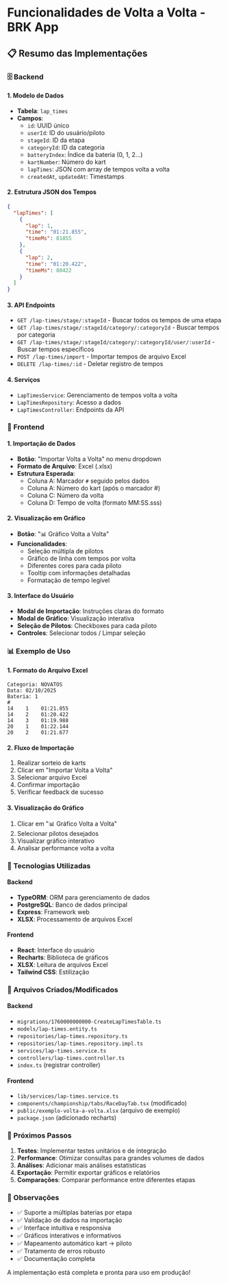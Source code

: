# Funcionalidades de Volta a Volta - BRK App

## 📋 Resumo das Implementações

### 🗄️ Backend

#### 1. **Modelo de Dados**
- **Tabela**: `lap_times`
- **Campos**:
  - `id`: UUID único
  - `userId`: ID do usuário/piloto
  - `stageId`: ID da etapa
  - `categoryId`: ID da categoria
  - `batteryIndex`: Índice da bateria (0, 1, 2...)
  - `kartNumber`: Número do kart
  - `lapTimes`: JSON com array de tempos volta a volta
  - `createdAt`, `updatedAt`: Timestamps

#### 2. **Estrutura JSON dos Tempos**
```json
{
  "lapTimes": [
    {
      "lap": 1,
      "time": "01:21.855",
      "timeMs": 81855
    },
    {
      "lap": 2,
      "time": "01:20.422",
      "timeMs": 80422
    }
  ]
}
```

#### 3. **API Endpoints**
- `GET /lap-times/stage/:stageId` - Buscar todos os tempos de uma etapa
- `GET /lap-times/stage/:stageId/category/:categoryId` - Buscar tempos por categoria
- `GET /lap-times/stage/:stageId/category/:categoryId/user/:userId` - Buscar tempos específicos
- `POST /lap-times/import` - Importar tempos de arquivo Excel
- `DELETE /lap-times/:id` - Deletar registro de tempos

#### 4. **Serviços**
- `LapTimesService`: Gerenciamento de tempos volta a volta
- `LapTimesRepository`: Acesso a dados
- `LapTimesController`: Endpoints da API

### 🎨 Frontend

#### 1. **Importação de Dados**
- **Botão**: "Importar Volta a Volta" no menu dropdown
- **Formato de Arquivo**: Excel (.xlsx)
- **Estrutura Esperada**:
  - Coluna A: Marcador `#` seguido pelos dados
  - Coluna A: Número do kart (após o marcador #)
  - Coluna C: Número da volta
  - Coluna D: Tempo de volta (formato MM:SS.sss)

#### 2. **Visualização em Gráfico**
- **Botão**: "📊 Gráfico Volta a Volta"
- **Funcionalidades**:
  - Seleção múltipla de pilotos
  - Gráfico de linha com tempos por volta
  - Diferentes cores para cada piloto
  - Tooltip com informações detalhadas
  - Formatação de tempo legível

#### 3. **Interface do Usuário**
- **Modal de Importação**: Instruções claras do formato
- **Modal de Gráfico**: Visualização interativa
- **Seleção de Pilotos**: Checkboxes para cada piloto
- **Controles**: Selecionar todos / Limpar seleção

### 📊 Exemplo de Uso

#### 1. **Formato do Arquivo Excel**
```
Categoria: NOVATOS
Data: 02/10/2025
Bateria: 1
#
14    1    01:21.855
14    2    01:20.422
14    3    01:19.988
20    1    01:22.144
20    2    01:21.677
```

#### 2. **Fluxo de Importação**
1. Realizar sorteio de karts
2. Clicar em "Importar Volta a Volta"
3. Selecionar arquivo Excel
4. Confirmar importação
5. Verificar feedback de sucesso

#### 3. **Visualização do Gráfico**
1. Clicar em "📊 Gráfico Volta a Volta"
2. Selecionar pilotos desejados
3. Visualizar gráfico interativo
4. Analisar performance volta a volta

### 🔧 Tecnologias Utilizadas

#### Backend
- **TypeORM**: ORM para gerenciamento de dados
- **PostgreSQL**: Banco de dados principal
- **Express**: Framework web
- **XLSX**: Processamento de arquivos Excel

#### Frontend
- **React**: Interface do usuário
- **Recharts**: Biblioteca de gráficos
- **XLSX**: Leitura de arquivos Excel
- **Tailwind CSS**: Estilização

### 📁 Arquivos Criados/Modificados

#### Backend
- `migrations/1760000000000-CreateLapTimesTable.ts`
- `models/lap-times.entity.ts`
- `repositories/lap-times.repository.ts`
- `repositories/lap-times.repository.impl.ts`
- `services/lap-times.service.ts`
- `controllers/lap-times.controller.ts`
- `index.ts` (registrar controller)

#### Frontend
- `lib/services/lap-times.service.ts`
- `components/championship/tabs/RaceDayTab.tsx` (modificado)
- `public/exemplo-volta-a-volta.xlsx` (arquivo de exemplo)
- `package.json` (adicionado recharts)

### 🚀 Próximos Passos

1. **Testes**: Implementar testes unitários e de integração
2. **Performance**: Otimizar consultas para grandes volumes de dados
3. **Análises**: Adicionar mais análises estatísticas
4. **Exportação**: Permitir exportar gráficos e relatórios
5. **Comparações**: Comparar performance entre diferentes etapas

### 📝 Observações

- ✅ Suporte a múltiplas baterias por etapa
- ✅ Validação de dados na importação
- ✅ Interface intuitiva e responsiva
- ✅ Gráficos interativos e informativos
- ✅ Mapeamento automático kart → piloto
- ✅ Tratamento de erros robusto
- ✅ Documentação completa

A implementação está completa e pronta para uso em produção! 